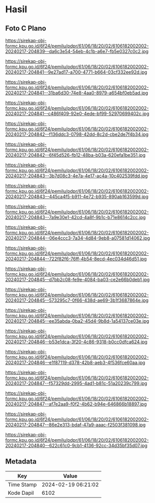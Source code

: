 # Hasil

## Foto C Plano

https://sirekap-obj-formc.kpu.go.id/6f24/pemilu/pdpr/61/06/18/20/02/6106182002002-20240217-204839--da6c3e54-54eb-4c1b-a6e7-fb5e0327c0c2.jpg

https://sirekap-obj-formc.kpu.go.id/6f24/pemilu/pdpr/61/06/18/20/02/6106182002002-20240217-204841--9e27ad17-a700-4771-b664-03cf332ee92d.jpg

https://sirekap-obj-formc.kpu.go.id/6f24/pemilu/pdpr/61/06/18/20/02/6106182002002-20240217-204841--31ba6d30-74e8-4aa0-8979-a654bf0eb5ad.jpg

https://sirekap-obj-formc.kpu.go.id/6f24/pemilu/pdpr/61/06/18/20/02/6106182002002-20240217-204841--c486f409-92e0-4ede-bf99-52970699402c.jpg

https://sirekap-obj-formc.kpu.go.id/6f24/pemilu/pdpr/61/06/18/20/02/6106182002002-20240217-204842--f136ddc3-0798-42dd-8c2d-cbe2de7f4b34.jpg

https://sirekap-obj-formc.kpu.go.id/6f24/pemilu/pdpr/61/06/18/20/02/6106182002002-20240217-204842--6f45d526-fb12-48ba-b03a-620efa1be351.jpg

https://sirekap-obj-formc.kpu.go.id/6f24/pemilu/pdpr/61/06/18/20/02/6106182002002-20240217-204843--3b7d08c3-4e7a-4e17-ac4a-10c402539fdd.jpg

https://sirekap-obj-formc.kpu.go.id/6f24/pemilu/pdpr/61/06/18/20/02/6106182002002-20240217-204843--445ca4f5-b911-4e72-b935-890ab163599d.jpg

https://sirekap-obj-formc.kpu.go.id/6f24/pemilu/pdpr/61/06/18/20/02/6106182002002-20240217-204843--7a9e30e1-42cd-4a8f-9b1c-b71e8614c2cc.jpg

https://sirekap-obj-formc.kpu.go.id/6f24/pemilu/pdpr/61/06/18/20/02/6106182002002-20240217-204844--06e4ccc3-7a34-4d84-9eb8-a07581d14062.jpg

https://sirekap-obj-formc.kpu.go.id/6f24/pemilu/pdpr/61/06/18/20/02/6106182002002-20240217-204844--722f82f6-76ff-4b54-8ecd-4ec034d46d51.jpg

https://sirekap-obj-formc.kpu.go.id/6f24/pemilu/pdpr/61/06/18/20/02/6106182002002-20240217-204845--d7bb2c08-fe9e-4084-ba03-ce2e66b0deb1.jpg

https://sirekap-obj-formc.kpu.go.id/6f24/pemilu/pdpr/61/06/18/20/02/6106182002002-20240217-204845--573295c7-0f66-438d-ae69-3b1f3687864e.jpg

https://sirekap-obj-formc.kpu.go.id/6f24/pemilu/pdpr/61/06/18/20/02/6106182002002-20240217-204845--ee35abda-0ba2-45d4-9b8d-1a54137ce03e.jpg

https://sirekap-obj-formc.kpu.go.id/6f24/pemilu/pdpr/61/06/18/20/02/6106182002002-20240217-204846--b53e1dca-3f20-4c86-9318-b0cc0dfca624.jpg

https://sirekap-obj-formc.kpu.go.id/6f24/pemilu/pdpr/61/06/18/20/02/6106182002002-20240217-204846--e1f87119-d378-42b8-aeb3-4f536fce60aa.jpg

https://sirekap-obj-formc.kpu.go.id/6f24/pemilu/pdpr/61/06/18/20/02/6106182002002-20240217-204847--f57329dd-2995-4ad1-b81c-51a20239c799.jpg

https://sirekap-obj-formc.kpu.go.id/6f24/pemilu/pdpr/61/06/18/20/02/6106182002002-20240217-204847--af7e2aa9-f0f2-4b62-b94e-646866b18897.jpg

https://sirekap-obj-formc.kpu.go.id/6f24/pemilu/pdpr/61/06/18/20/02/6106182002002-20240217-204847--86e2e313-bdaf-47a9-aaac-f2503f381098.jpg

https://sirekap-obj-formc.kpu.go.id/6f24/pemilu/pdpr/61/06/18/20/02/6106182002002-20240217-204840--622c61c0-9cb1-4136-92cc-34d35bf35d07.jpg


## Metadata

| Key        | Value               |
| ---------- | ------------------- |
| Time Stamp | 2024-02-19 06:21:02 |
| Kode Dapil | 6102                |



